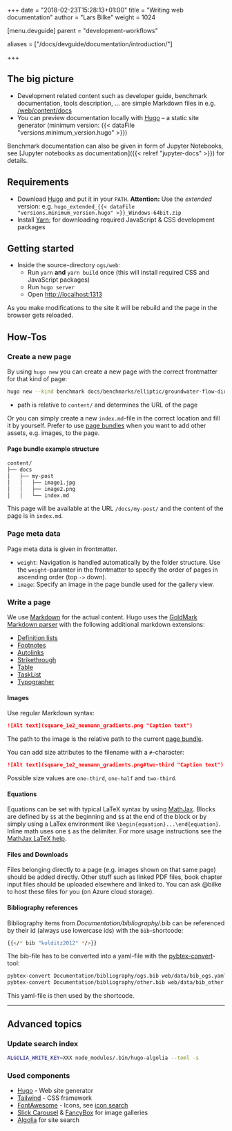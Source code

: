 +++
date = "2018-02-23T15:28:13+01:00"
title = "Writing web documentation"
author = "Lars Bilke"
weight = 1024

[menu.devguide]
parent = "development-workflows"

aliases = ["/docs/devguide/documentation/introduction/"]

+++

## The big picture

- Development related content such as developer guide, benchmark documentation, tools description, ... are simple Markdown files in e.g. [/web/content/docs](https://www.opengeosys.org/docs/benchmarks/elliptic/elliptic-neumann)
- You can preview documentation locally with [Hugo](https://gohugo.io) – a static site generator (minimum version: {{< dataFile "versions.minimum_version.hugo" >}})

Benchmark documentation can also be given in form of Jupyter Notebooks, see [Jupyter notebooks as documentation]({{< relref "jupyter-docs" >}}) for details.

## Requirements

- Download [Hugo](https://github.com/gohugoio/hugo/releases/latest) and put it in your `PATH`. **Attention:** Use the *extended* version: e.g. `hugo_extended_{{< dataFile "versions.minimum_version.hugo" >}}_Windows-64bit.zip`
- Install [Yarn](https://yarnpkg.com/en/docs/install); for downloading required JavaScript & CSS development packages

## Getting started

- Inside the source-directory `ogs/web`:
  - Run `yarn` **and** `yarn build` once (this will install required CSS and JavaScript packages)
  - Run `hugo server`
  - Open [http://localhost:1313](http://localhost:1313)

As you make modifications to the site it will be rebuild and the page in the browser gets reloaded.

## How-Tos

### Create a new page

By using `hugo new` you can create a new page with the correct frontmatter for that kind of page:

```bash
hugo new --kind benchmark docs/benchmarks/elliptic/groundwater-flow-dirichlet/index.md
```

- path is relative to `content/` and determines the URL of the page

Or you can simply create a new `index.md`-file in the correct location and fill it by yourself. Prefer to use [page bundles](https://gohugo.io/content-management/page-bundles/) when you want to add other assets, e.g. images, to the page.

<div class="note">

#### Page bundle example structure

```bash
content/
├── docs
│   ├── my-post
│   │   ├── image1.jpg
│   │   ├── image2.png
│   │   └── index.md
```

This page will be available at the URL `/docs/my-post/` and the content of the page is in `index.md`.

</div>

### Page meta data

Page meta data is given in frontmatter.

- `weight`: Navigation is handled automatically by the folder structure. Use the `weight`-paramter in the frontmatter to specify the order of pages in ascending order (top `->` down).
- `image`: Specify an image in the page bundle used for the gallery view.

### Write a page

We use [Markdown](https://commonmark.org/help/) for the actual content. Hugo uses the [GoldMark Markdown parser](https://commonmark.org/help/) with the following additional markdown extensions:

- [Definition lists](https://michelf.ca/projects/php-markdown/extra/#def-list)
- [Footnotes](https://michelf.ca/projects/php-markdown/extra/#footnotes)
- [Autolinks](https://github.github.com/gfm/#autolinks-extension-)
- [Strikethrough](https://github.github.com/gfm/#strikethrough-extension-)
- [Table](https://github.github.com/gfm/#tables-extension-)
- [TaskList](https://github.github.com/gfm/#task-list-items-extension-)
- [Typographer](https://daringfireball.net/projects/smartypants/)

#### Images

Use regular Markdown syntax:

```md
![Alt text](square_1e2_neumann_gradients.png "Caption text")
```

The path to the image is the relative path to the current [page bundle](https://gohugo.io/content-management/page-bundles/).

You can add size attributes to the filename with a `#`-character:

```md
![Alt text](square_1e2_neumann_gradients.png#two-third "Caption text")
```

Possible size values are `one-third`, `one-half` and `two-third`.

#### Equations

Equations can be set with typical LaTeX syntax by using [MathJax](https://www.mathjax.org/). Blocks are defined by `$$` at the beginning and `$$` at the end of the block or by simply using a LaTex environment like `\begin{equation}...\end{equation}`. Inline math uses one `$` as the delimiter. For more usage instructions see the [MathJax LaTeX help](https://docs.mathjax.org/en/latest/input/tex/index.html).

#### Files and Downloads

Files belonging directly to a page (e.g. images shown on that same page) should be added directly. Other stuff such as linked PDF files, book chapter input files should be uploaded elsewhere and linked to. You can ask @bilke to host these files for you (on Azure cloud storage).

#### Bibliography references

Bibliography items from *Documentation/bibliography/*.bib can be referenced by their id (always use lowercase ids) with the `bib`-shortcode:

```bash
{{</* bib "kolditz2012" */>}}
```

The bib-file has to be converted into a yaml-file with the [pybtex-convert](https://docs.pybtex.org/cmdline.html)-tool:

```sh
pybtex-convert Documentation/bibliography/ogs.bib web/data/bib_ogs.yaml
pybtex-convert Documentation/bibliography/other.bib web/data/bib_other.yaml
```

This yaml-file is then used by the shortcode.

---

## Advanced topics

### Update search index

```bash
ALGOLIA_WRITE_KEY=XXX node_modules/.bin/hugo-algolia --toml -s
```

### Used components

- [Hugo](https://gohugo.io) - Web site generator
- [Tailwind](https://tailwindcss.com/docs/what-is-tailwind) - CSS framework
- [FontAwesome](https://fontawesome.com) - Icons, see [icon search](https://fontawesome.com/icons?d=gallery)
- [Slick Carousel](http://kenwheeler.github.io/slick/) & [FancyBox](https://fancyapps.com/fancybox/3/) for image galleries
- [Algolia](https://github.com/algolia/algoliasearch-client-javascript) for site search
